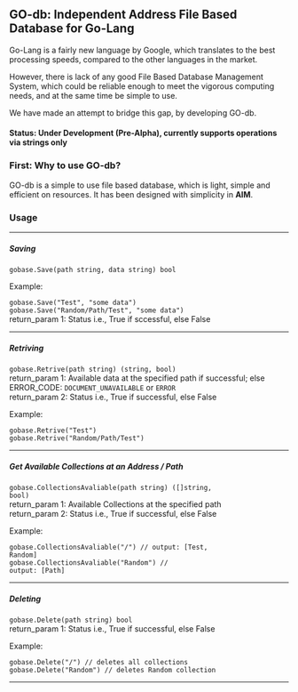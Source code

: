<h2>GO-db: Independent Address File Based Database for Go-Lang</h2>

Go-Lang is a fairly new language by Google, which translates to the best processing speeds, compared to the other languages
in the market.

However, there is lack of any good File Based Database Management System, which could be reliable enough to meet the vigorous 
computing needs, and at the same time be simple to use.

We have made an attempt to bridge this gap, by developing GO-db.

<h4>Status: Under Development (Pre-Alpha),  currently supports operations via strings only</h4>

<h3>First: Why to use GO-db?</h3>

GO-db is a simple to use file based database, which is light, simple and efficient on resources. It has been designed with 
simplicity in <strong>AIM</strong>. 

<h3>Usage</h3>

<hr>

<h5>Saving</h5>

<code>gobase.Save(path string, data string) bool</code>

Example:

<code>gobase.Save("Test", "some data")</code><br>
<code>gobase.Save("Random/Path/Test", "some data")</code>
<br>return_param 1: Status i.e., True if sccessful, else False

<hr>

<h5>Retriving</h5>

<code>gobase.Retrive(path string) (string, bool)</code>
<br>return_param 1: Available data at the specified path if successful; else ERROR_CODE: ```DOCUMENT_UNAVAILABLE``` or ```ERROR```
<br>return_param 2: Status i.e., True if successful, else False

Example:

<code>gobase.Retrive("Test")</code><br>
<code>gobase.Retrive("Random/Path/Test")</code>

<hr>

<h5>Get Available Collections at an Address / Path</h5>

<code>gobase.CollectionsAvaliable(path string) ([]string, bool)</code>
<br>return_param 1: Available Collections at the specified path
<br>return_param 2: Status i.e., True if successful, else False

Example:

<code>gobase.CollectionsAvaliable("/")  // output: [Test, Random]</code><br>
<code>gobase.CollectionsAvaliable("Random") // output: [Path]</code>

<hr>

<h5>Deleting</h5>

<code>gobase.Delete(path string) bool</code>
<br>return_param 1: Status i.e., True if successful, else False

Example:

<code>gobase.Delete("/")  // deletes all collections</code><br>
<code>gobase.Delete("Random") // deletes Random collection</code>

<hr>



